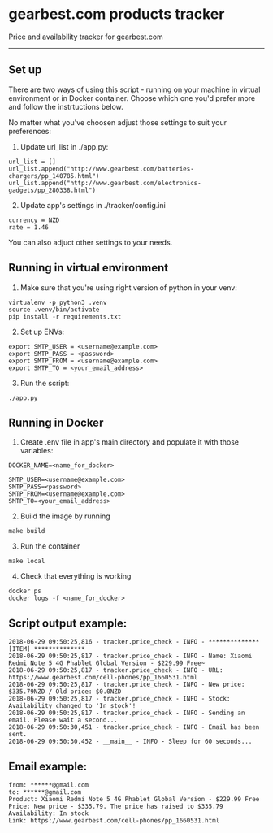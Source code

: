 # gearbest.com products tracker
Price and availability tracker for gearbest.com

---

## Set up
There are two ways of using this script - running on your machine in virtual environment or in Docker container.
Choose which one you'd prefer more and follow the instrtuctions below.

No matter what you've choosen adjust those settings to suit your preferences:

1. Update url_list in ./app.py:
```
url_list = []
url_list.append("http://www.gearbest.com/batteries-chargers/pp_140785.html")
url_list.append("http://www.gearbest.com/electronics-gadgets/pp_280338.html")
```  
2. Update app's settings in ./tracker/config.ini
```
currency = NZD
rate = 1.46
```
You can also adjuct other settings to your needs.

## Running in virtual environment

1. Make sure that you're using right version of python in your venv:
```
virtualenv -p python3 .venv
source .venv/bin/activate
pip install -r requirements.txt
```
2. Set up ENVs:   
```
export SMTP_USER = <username@example.com>
export SMTP_PASS = <password>
export SMTP_FROM = <username@example.com>
export SMTP_TO = <your_email_address>
```
3. Run the script:
```
./app.py
```

## Running in Docker

1. Create .env file in app's main directory and populate it with those variables:
```
DOCKER_NAME=<name_for_docker>

SMTP_USER=<username@example.com>
SMTP_PASS=<password>
SMTP_FROM=<username@example.com>
SMTP_TO=<your_email_address>
```
2. Build the image by running
```
make build
```

3. Run the container
```
make local
```
4. Check that everything is working
```
docker ps
docker logs -f <name_for_docker>
```

## Script output example:
```
2018-06-29 09:50:25,816 - tracker.price_check - INFO - ************** [ITEM] **************
2018-06-29 09:50:25,817 - tracker.price_check - INFO - Name: Xiaomi Redmi Note 5 4G Phablet Global Version - $229.99 Free~
2018-06-29 09:50:25,817 - tracker.price_check - INFO - URL: https://www.gearbest.com/cell-phones/pp_1660531.html
2018-06-29 09:50:25,817 - tracker.price_check - INFO - New price: $335.79NZD / Old price: $0.0NZD
2018-06-29 09:50:25,817 - tracker.price_check - INFO - Stock: Availability changed to 'In stock'!
2018-06-29 09:50:25,817 - tracker.price_check - INFO - Sending an email. Please wait a second...
2018-06-29 09:50:30,451 - tracker.price_check - INFO - Email has been sent.
2018-06-29 09:50:30,452 - __main__ - INFO - Sleep for 60 seconds...
```
## Email example:
```
from: ******@gmail.com
to: ******@gmail.com 
Product: Xiaomi Redmi Note 5 4G Phablet Global Version - $229.99 Free
Price: New price - $335.79. The price has raised to $335.79
Availability: In stock
Link: https://www.gearbest.com/cell-phones/pp_1660531.html
```

